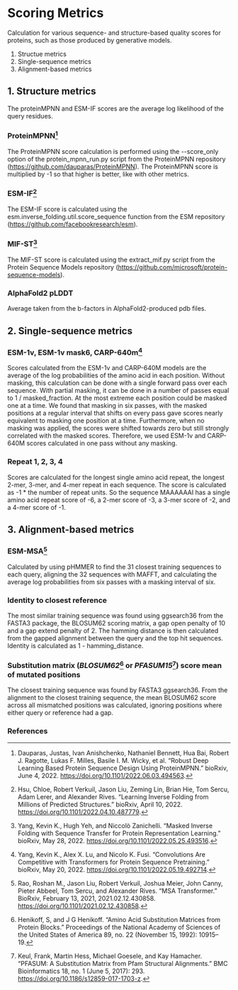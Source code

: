 # Scoring Metrics

Calculation for various sequence- and structure-based quality scores for proteins, such as those produced by generative models.

1. Structue metrics
2. Single-sequence metrics
3. Alignment-based metrics

## 1. Structure metrics
The proteinMPNN and ESM-IF scores are the average log likelihood of the query residues.

### **ProteinMPNN**[^5]
The ProteinMPNN score calculation is performed using the --score_only option of the protein_mpnn_run.py script from the ProteinMPNN repository (https://github.com/dauparas/ProteinMPNN). The ProteinMPNN score is multiplied by -1 so that higher is better, like with other metrics. 

### **ESM-IF**[^3]
The ESM-IF score is calculated using the esm.inverse_folding.util.score_sequence function from the ESM repository (https://github.com/facebookresearch/esm). 
 
### **MIF-ST**[^6]
The MIF-ST score is calculated using the extract_mif.py script from the Protein Sequence Models repository (https://github.com/microsoft/protein-sequence-models).

### **AlphaFold2 pLDDT**
Average taken from the b-factors in AlphaFold2-produced pdb files.

## 2. Single-sequence metrics
### **ESM-1v, ESM-1v mask6, CARP-640m[^7]**
Scores calculated from the ESM-1v and CARP-640M models are the average of the log probabilities of the amino acid in each position. Without masking, this calculation can be done with a single forward pass over each sequence. With partial masking, it can be done in a number of passes equal to 1 / masked_fraction. At the most extreme each position could be masked one at a time. We found that masking in six passes, with the masked positions at a regular interval that shifts on every pass gave scores nearly equivalent to masking one position at a time. Furthermore, when no masking was applied, the scores were shifted towards zero but still strongly correlated with the masked scores. Therefore, we used ESM-1v and CARP-640M scores calculated in one pass without any masking.

### **Repeat 1, 2, 3, 4**
Scores are calculated for the longest single amino acid repeat, the longest 2-mer, 3-mer, and 4-mer repeat in each sequence. The score is calculated as -1 * the number of repeat units. So the sequence MAAAAAAI has a single amino acid repeat score of -6, a 2-mer score of -3, a 3-mer score of -2, and a 4-mer score of -1.

## 3. Alignment-based metrics
### **ESM-MSA**[^4]
Calculated by using pHMMER to find the 31 closest training sequences to each query, aligning the 32 sequences with MAFFT, and calculating the average log probabilities from six passes with a masking interval of six.

### **Identity to closest reference**
The most similar training sequence was found using ggsearch36 from the FASTA3 package, the BLOSUM62 scoring matrix, a gap open penalty of 10 and a gap extend penalty of 2. The hamming distance is then calculated from the gapped alignment between the query and the top hit sequences. Identity is calculated as 1 - hamming_distance.

### **Substitution matrix (_BLOSUM62_[^1] or _PFASUM15_[^2]) score mean of mutated positions**
The closest training sequence was found by FASTA3 ggsearch36. From the alignment to the closest training sequence, the mean BLOSUM62 score across all mismatched positions was calculated, ignoring positions where either query or reference had a gap.

### References
[^1]: Henikoff, S, and J G Henikoff. “Amino Acid Substitution Matrices from Protein Blocks.” Proceedings of the National Academy of Sciences of the United States of America 89, no. 22 (November 15, 1992): 10915–19.

[^2]: Keul, Frank, Martin Hess, Michael Goesele, and Kay Hamacher. “PFASUM: A Substitution Matrix from Pfam Structural Alignments.” BMC Bioinformatics 18, no. 1 (June 5, 2017): 293. https://doi.org/10.1186/s12859-017-1703-z.

[^3]: Hsu, Chloe, Robert Verkuil, Jason Liu, Zeming Lin, Brian Hie, Tom Sercu, Adam Lerer, and Alexander Rives. “Learning Inverse Folding from Millions of Predicted Structures.” bioRxiv, April 10, 2022. https://doi.org/10.1101/2022.04.10.487779.

[^4]: Rao, Roshan M., Jason Liu, Robert Verkuil, Joshua Meier, John Canny, Pieter Abbeel, Tom Sercu, and Alexander Rives. “MSA Transformer.” BioRxiv, February 13, 2021, 2021.02.12.430858. https://doi.org/10.1101/2021.02.12.430858.

[^5]: Dauparas, Justas, Ivan Anishchenko, Nathaniel Bennett, Hua Bai, Robert J. Ragotte, Lukas F. Milles, Basile I. M. Wicky, et al. “Robust Deep Learning Based Protein Sequence Design Using ProteinMPNN.” bioRxiv, June 4, 2022. https://doi.org/10.1101/2022.06.03.494563.

[^6]: Yang, Kevin K., Hugh Yeh, and Niccolò Zanichelli. “Masked Inverse Folding with Sequence Transfer for Protein Representation Learning.” bioRxiv, May 28, 2022. https://doi.org/10.1101/2022.05.25.493516.

[^7]: Yang, Kevin K., Alex X. Lu, and Nicolo K. Fusi. “Convolutions Are Competitive with Transformers for Protein Sequence Pretraining.” bioRxiv, May 20, 2022. https://doi.org/10.1101/2022.05.19.492714.

[^8]: 
[^9]: 